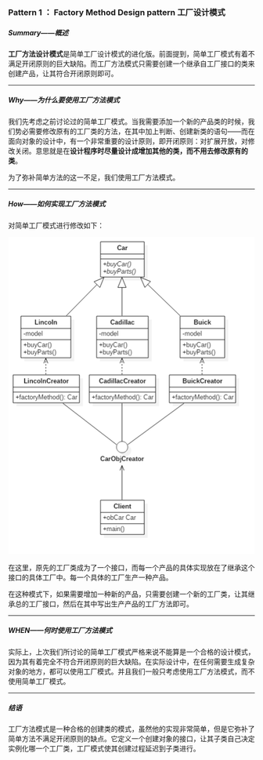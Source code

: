 ### Pattern 1 ： Factory Method Design pattern 工厂设计模式

##### Summary——概述

**工厂方法设计模式**是简单工厂设计模式的进化版。前面提到，简单工厂模式有着不满足开闭原则的巨大缺陷。而工厂方法模式只需要创建一个继承自工厂接口的类来创建产品，让其符合开闭原则即可。

---

##### Why——为什么要使用工厂方法模式

我们先考虑之前讨论过的简单工厂模式。当我需要添加一个新的产品类的时候，我们势必需要修改原有的工厂类的方法，在其中加上判断、创建新类的语句——而在面向对象的设计中，有一个非常重要的设计原则，即开闭原则：对扩展开放，对修改关闭。意思就是在**设计程序时尽量设计成增加其他的类，而不用去修改原有的类**。

为了弥补简单方法的这一不足，我们使用工厂方法模式。

---

##### How——如何实现工厂方法模式

对简单工厂模式进行修改如下：

<center>

![图1-1 修改工厂模式为工厂方法模式](https://raw.githubusercontent.com/Jannchie/Software-Design-Pattern-Note/e09b3b46b7ab9550f5c0b05fd9856786728349bb/Pattern%201%20Factory%20Method%20Design%20pattern/1-1.png "图1-1 修改工厂模式为工厂方法模式")

</center>

在这里，原先的工厂类成为了一个接口，而每一个产品的具体实现放在了继承这个接口的具体工厂中。每一个具体的工厂生产一种产品。

在这种模式下，如果需要增加一种新的产品，只需要创建一个新的工厂类，让其继承总的工厂接口，然后在其中写出生产产品的工厂方法即可。

---

##### WHEN——何时使用工厂方法模式

实际上，上次我们所讨论的简单工厂模式严格来说不能算是一个合格的设计模式，因为其有着完全不符合开闭原则的巨大缺陷。在实际设计中，在任何需要生成复杂对象的地方，都可以使用工厂模式。并且我们一般只考虑使用工厂方法模式，而不使用简单工厂模式。

---

##### 结语

工厂方法模式是一种合格的创建类的模式，虽然他的实现非常简单，但是它弥补了简单方法不满足开闭原则的缺点。它定义一个创建对象的接口，让其子类自己决定实例化哪一个工厂类，工厂模式使其创建过程延迟到子类进行。